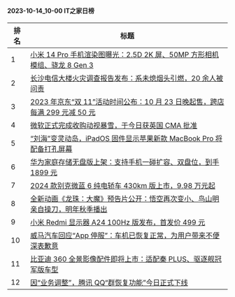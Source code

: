 #### 2023-10-14_10-00  IT之家日榜

| 排名 | 标题|
| --- | ---|
| 1 | [小米 14 Pro 手机渲染图曝光：2.5D 2K 屏、50MP 方形相机模组、骁龙 8 Gen 3](https://www.ithome.com/0/724/663.htm) |
| 2 | [长沙电信大楼火灾调查报告发布：系未熄烟头引燃，20 余人被问责](https://www.ithome.com/0/724/774.htm) |
| 3 | [2023 年京东“双 11”活动时间公布：10 月 23 日晚起售，跨店每满 299 元减 50 元](https://www.ithome.com/0/724/619.htm) |
| 4 | [微软正式完成收购动视暴雪，于今日获英国 CMA 批准](https://www.ithome.com/0/724/692.htm) |
| 5 | [“刘海”变灵动岛，iPadOS 固件显示苹果新款 MacBook Pro 将配备打孔屏幕](https://www.ithome.com/0/724/812.htm) |
| 6 | [华为家庭存储无盘版上架：支持手机一碰扩容、双盘位，到手 1899 元](https://www.ithome.com/0/724/838.htm) |
| 7 | [2024 款别克微蓝 6 纯电轿车 430km 版上市，9.98 万元起](https://www.ithome.com/0/724/759.htm) |
| 8 | [全新动画《龙珠：大魔》预告片公开：悟空再次变小、鸟山明亲自操刀，明年秋季播出](https://www.ithome.com/0/724/696.htm) |
| 9 | [小米 Redmi 显示器 A24 100Hz 版发布，首发价 499 元](https://www.ithome.com/0/724/633.htm) |
| 10 | [威马汽车回应“App 停服”：车机已恢复正常，为用户带来不便深表歉意](https://www.ithome.com/0/724/674.htm) |
| 11 | [比亚迪 360 全景影像配件即将上市：适配秦 PLUS、驱逐舰冠军版车型](https://www.ithome.com/0/724/754.htm) |
| 12 | [因“业务调整”，腾讯 QQ“群恢复功能”今日正式下线](https://www.ithome.com/0/724/796.htm) |
